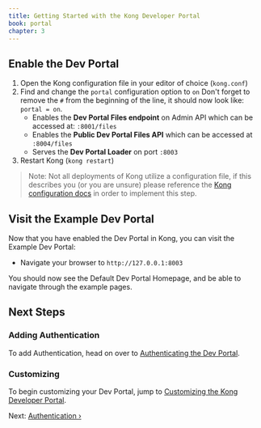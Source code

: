 ```yaml
---
title: Getting Started with the Kong Developer Portal
book: portal
chapter: 3
---
```


## Enable the Dev Portal

1. Open the Kong configuration file in your editor of choice (`kong.conf`)
2. Find and change the `portal` configuration option to `on` Don't forget to remove the `#` from the beginning of the line, it should now look like: `portal = on`.
    - Enables the **Dev Portal Files endpoint** on Admin API which can be accessed at: `:8001/files`
    - Enables the **Public Dev Portal Files API** which can be accessed at `:8004/files`
    - Serves the **Dev Portal Loader** on port `:8003`
3. Restart Kong (`kong restart`)

> Note: Not all deployments of Kong utilize a configuration file, if this describes you (or you are unsure) please reference the [Kong configuration docs](https://docs.konghq.com/0.13.x/configuration/) in order to implement this step.

## Visit the Example Dev Portal

Now that you have enabled the Dev Portal in Kong, you can visit the Example Dev Portal:

* Navigate your browser to `http://127.0.0.1:8003`

You should now see the Default Dev Portal Homepage, and be able to navigate through the example pages.

## Next Steps

### Adding Authentication
To add Authentication, head on over to [Authenticating the Dev Portal](/enterprise/{{page.kong_version}}/developer-portal/configuration/authentication).

### Customizing
To begin customizing your Dev Portal, jump to [Customizing the Kong Developer Portal](/enterprise/{{page.kong_version}}/developer-portal/customization).

Next: [Authentication &rsaquo;]({{page.book.next}})

